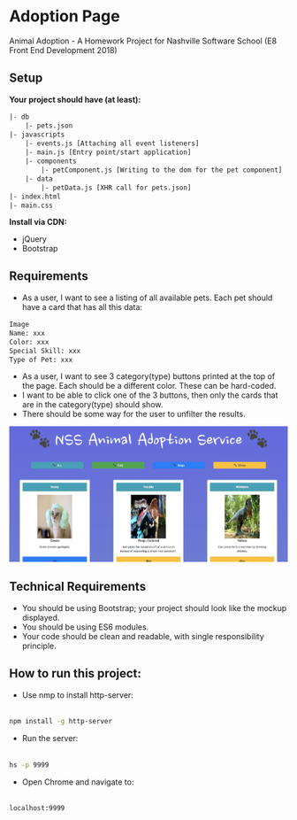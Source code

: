# Adoption Page
Animal Adoption - A Homework Project for Nashville Software School (E8 Front End Development 2018)

## Setup

**Your project should have (at least):**
```
|- db
    |- pets.json
|- javascripts
    |- events.js [Attaching all event listeners]
    |- main.js [Entry point/start application]
    |- components
        |- petComponent.js [Writing to the dom for the pet component]
    |- data
        |- petData.js [XHR call for pets.json]
|- index.html
|- main.css
```

**Install via CDN:**

- jQuery
- Bootstrap

## Requirements

- As a user, I want to see a listing of all available pets. Each pet should have a card that has all this data:
```
Image
Name: xxx
Color: xxx
Special Skill: xxx
Type of Pet: xxx
```
- As a user, I want to see 3 category(type) buttons printed at the top of the page. Each should be a different color. These can be hard-coded.
- I want to be able to click one of the 3 buttons, then only the cards that are in the category(type) should show.
- There should be some way for the user to unfilter the results.


![MockUp](https://github.com/Shijax/adoption/blob/master/mockup.jpeg)


## Technical Requirements

- You should be using Bootstrap; your project should look like the mockup displayed.
- You should be using ES6 modules.
- Your code should be clean and readable, with single responsibility principle.


## How to run this project:

* Use nmp to install http-server:

```sh

npm install -g http-server

```
* Run the server:

```sh

hs -p 9999

```

* Open Chrome and navigate to:

```

localhost:9999

```
